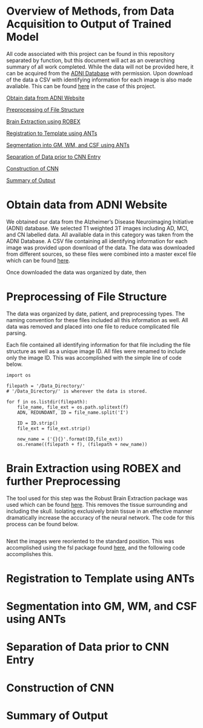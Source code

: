 # Overview of Methods, from Data Acquisition to Output of Trained Model

All code associated with this project can be found in this repository separated by function, but this document will act as an overarching summary of all work completed. While the data will not be provided here, it can be acquired from the [ADNI Database](http://adni.loni.usc.edu/) with permission. Upon download of the data a CSV with identifying information for each image is also made avaliable. This can be found [here](https://github.com/Newber0/Automatic-Alzheimers-Brain-MRI-Classification/blob/main/Data_Index.csv) in the case of this project.

[Obtain data from ADNI Website](#Obtain_data_from_ADNI_Website)

[Preprocessing of File Structure](#Preprocessing_of_File_Structure)

[Brain Extraction using ROBEX](#Brain_Extraction_using_ROBEX)

[Registration to Template using ANTs](#Registration_to_Template_using_ANTs)

[Segmentation into GM, WM, and CSF using ANTs](#Segmentation_into_GM,_WM,_and_CSF_using_ANTs)

[Separation of Data prior to CNN Entry](#Separation_of_Data_prior_to_CNN_Entry)

[Construction of CNN](#Construction_of_CNN)

[Summary of Output](#Summary_of_Output)


# <a name="Obtain_data_from_ADNI_Website"></a>Obtain data from ADNI Website

We obtained our data from the Alzheimer’s Disease Neuroimaging Initiative (ADNI) database. We selected T1 weighted 3T images including AD, MCI, and CN labelled data. All available data in this category was taken from the ADNI Database. A CSV file containing all identifying information for each image was provided upon download of the data. The data was downloaded from different sources, so these files were combined into a master excel file which can be found [here](https://github.com/Newber0/Automatic-Alzheimers-Brain-MRI-Classification/blob/main/Data_Index.csv). 

Once downloaded the data was organized by date, then 

# <a name="Preprocessing_of_File_Structure"></a>Preprocessing of File Structure

The data was organized by date, patient, and preprocessing types. The naming convention for these files included all this information as well. All data was removed and placed into one file to reduce complicated file parsing. 

Each file contained all identifying information for that file including the file structure as well as a unique image ID. All files were renamed to include only the image ID. This was accomplished with the simple line of code below.

```
import os

filepath = '/Data_Directory/'
# '/Data_Directory/' is wherever the data is stored.

for f in os.listdir(filepath):
    file_name, file_ext = os.path.splitext(f)
    ADN, REDUNDANT, ID = file_name.split('I')

    ID = ID.strip()
    file_ext = file_ext.strip()

    new_name = ('{}{}'.format(ID,file_ext))
    os.rename((filepath + f), (filepath + new_name))
```

# <a name="Brain_Extraction_using_ROBEX"></a>Brain Extraction using ROBEX and further Preprocessing

The tool used for this step was the Robust Brain Extraction package was used which can be found [here](https://www.nitrc.org/projects/robex). This removes the tissue surrounding and including the skull. Isolating exclusively brain tissue in an effective manner dramatically increase the accuracy of the neural network. The code for this process can be found below.
```

```
Next the images were reoriented to the standard position. This was accomplished using the fsl package found [here](https://fsl.fmrib.ox.ac.uk/fsl/fslwiki/FSL), and the following code accomplishes this.

# <a name="Registration_to_Template_using_ANTs"></a>Registration to Template using ANTs

# <a name="Segmentation_into_GM,_WM,_and_CSF_using_ANTs"></a>Segmentation into GM, WM, and CSF using ANTs

# <a name="Separation_of_Data_prior_to_CNN_Entry"></a>Separation of Data prior to CNN Entry

# <a name="Construction_of_CNN"></a>Construction of CNN

# <a name="Summary_of_Output"></a>Summary of Output

